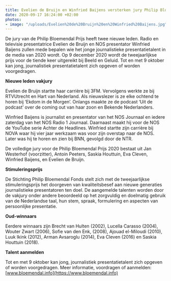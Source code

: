 ```yaml
---
title: Evelien de Bruijn en Winfried Baijens versterken jury Philip Bloemendal Prijs
date: 2020-09-17 16:24:00 +02:00
photos:
- image: "/uploads/Evelien%20de%20Bruijn%20en%20Winfried%20Baijens.jpg"
---
```


De jury van de Philip Bloemendal Prijs heeft twee nieuwe leden. Radio en televisie presentatrice Evelien de Bruijn en NOS presentator Winfried Baijens zullen mede bepalen wie het jonge journalistieke presentatietalent in de media van 2020 wordt. Op 9 december 2020 wordt de tweejaarlijkse prijs voor de tiende keer uitgereikt bij Beeld en Geluid. Tot en met 9 oktober kan jong, journalistiek presentatietalent zich opgeven of worden voorgedragen. 

**Nieuwe leden vakjury**

Evelien de Bruijn startte haar carrière bij 3FM. Vervolgens werkte ze bij  RTVUtrecht en Hart van Nederland. Als nieuwslezer is ze elke ochtend te horen bij ‘Ekdom in de Morgen’. Onlangs maakte ze de podcast ‘Uit de podcast’ over de coming out van haar zoon en Bekende Nederlanders. 

Winfried Baijens is journalist en presentator van het NOS Journaal en iedere zaterdag van het NOS Radio 1 Journaal. Daarnaast maakt hij voor de NOS de YouTube serie Achter de Headlines. Winfried startte zijn carrière bij NOVA waar hij vier jaar werkzaam was voor zijn overstap naar de NOS. Later was hij te horen en zien bij BNN, gevolgd door de NTR.

De volledige jury voor de Philip Bloemendal Prijs 2020 bestaat uit Jan Westerhof (voorzitter), Antoin Peeters, Saskia Houttuin, Eva Cleven, Winfried Baijens, en Evelien de Bruijn.

**Stimuleringsprijs**

De Stichting Philip Bloemendal Fonds stelt zich met de tweejaarlijkse stimuleringsprijs het doorgeven van kwaliteitsbesef aan nieuwe generaties journalistieke presentatoren ten doel. De aangemelde talenten worden door de vakjury onder andere beoordeeld op het zorgvuldig en doelmatig gebruik van de Nederlandse taal, hun stem, spraak, formulering en aspecten van persoonlijke presentatie.

**Oud-winnaars**

Eerdere winnaars zijn Brecht van Hulten (2002), Lucella Carasso (2004), Wouter Zwart (2006), Sofie van den Enk, (2008), Ajouad el-Miloudi (2010), Luuk Ikink (2012), Arman Avsaroglu (2014), Eva Cleven (2016) en Saskia Houttuin (2018).

**Talent aanmelden**

Tot en met 9 oktober kan jong, journalistiek presentatietalent zich opgeven of worden voorgedragen. Meer informatie, voordragen of aanmelden: [www.bloemendal.info](https://www.bloemendal.info)
